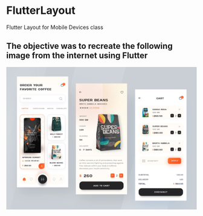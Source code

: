 # FlutterLayout
Flutter Layout for Mobile Devices class

## The objective was to recreate the following image from the internet using Flutter

![image](https://github.com/fakefarreraspol/FlutterLayout/blob/main/flutter_layout/assets/Reference.png)

